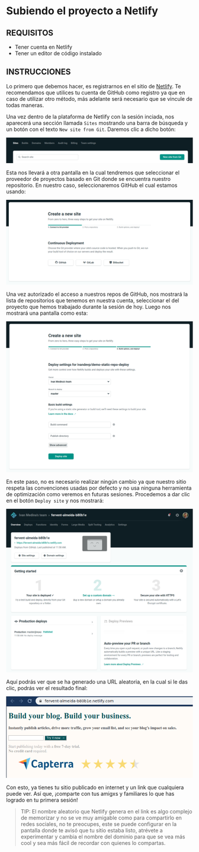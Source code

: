 # Subiendo el proyecto a Netlify

## REQUISITOS
- Tener cuenta en Netlify
- Tener un editor de código instalado

## INSTRUCCIONES

Lo primero que debemos hacer, es registrarnos en el sitio de [Netlify](https://www.netlify.com/).
Te recomendamos que utilices tu cuenta de GitHub como registro ya que en caso de
utilizar otro método, más adelante será necesario que se vincule de todas maneras.

Una vez dentro de la plataforma de Netlify con la sesión inciada, nos aparecerá
una sección llamada `Sites` mostrando una barra de búsqueda y un botón con el
texto `New site from Git`. Daremos clic a dicho botón:

![Paso 1 - Crear un sitio desde Git](../assets/step-1.png)

Esta nos llevará a otra pantalla en la cual tendremos que seleccionar el
proveedor de proyectos basado en Git donde se encuentra nuestro repositorio.
En nuestro caso, seleccionaremos GitHub el cual estamos usando:

![Paso 2 - Seleccionar Github](../assets/step-2.png)

Una vez autorizado el acceso a nuestros repos de GitHub, nos mostrará la lista
de repositorios que tenemos en nuestra cuenta, seleccionar el del proyecto que
hemos trabajado durante la sesión de hoy. Luego nos mostrará una pantalla como
esta:

![Paso 3 - Configuración de deploy](../assets/step-3.png)

En este paso, no es necesario realizar ningún cambio ya que nuestro sitio
respeta las convenciones usadas por defecto y no usa ninguna herramienta de
optimización como veremos en futuras sesiones. Procedemos a dar clic en el botón
`Deploy site` y nos mostrará:

![Paso 4 - Sitio desplegado](../assets/step-4.png)

Aquí podrás ver que se ha generado una URL aleatoria, en la cual si le das clic,
podrás ver el resultado final:

![Paso 5 - Resultado final](../assets/step-5.png)

Con esto, ya tienes tu sitio publicado en internet y un link que cualquiera
puede ver. Así que, ¡comparte con tus amigxs y familiares lo que has logrado en
tu primera sesión!

> TIP: El nombre aleatorio que Netlify genera en el link es algo complejo de
> memorizar y no se ve muy amigable como para compartirlo en redes sociales,
> no te preocupes, este se puede configurar en la pantalla donde te avisó que
> tu sitio estaba listo, atrévete a experimentar y cambia el nombre del dominio
> para que se vea más cool y sea más fácil de recordar con quienes lo compartas.
